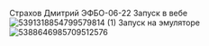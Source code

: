 Страхов Дмитрий ЭФБО-06-22
Запуск в вебе
 ![5391318854799579814 (1)](https://github.com/user-attachments/assets/f7cd6e08-b4e6-4a26-b295-f69b4b43f7b8)
Запуск на эмуляторе
![5388646985709512576](https://github.com/user-attachments/assets/62464a83-6c94-4601-8c7b-0a21ab5e7cb9)
